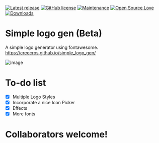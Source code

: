 [![Latest release](https://img.shields.io/github/v/release/creecros/simple_logo_gen.svg?display_name=tag&include_prereleases&sort=semver)](https://github.com/creecros/simple_logo_gen/releases)
[![GitHub license](https://img.shields.io/github/license/Naereen/StrapDown.js.svg)](https://github.com/creecros/simple_logo_gen/blob/master/LICENSE)
[![Maintenance](https://img.shields.io/badge/Maintained%3F-yes-green.svg)](https://github.com/creecros/simple_logo_gen/graphs/contributors)
[![Open Source Love](https://badges.frapsoft.com/os/v1/open-source.svg?v=103)]()
[![Downloads](https://img.shields.io/github/downloads/creecros/simple_logo_gen/total.svg)](https://github.com/creecros/simple_logo_gen/releases)


# Simple logo gen (Beta)
A simple logo generator using fontawesome.
https://creecros.github.io/simple_logo_gen/

![image](https://user-images.githubusercontent.com/26339368/55569084-ecf14f80-56ce-11e9-9fd5-8d8ee03a257e.png)

# To-do list
- [x] Multiple Logo Styles
- [x] Incorporate a nice Icon Picker
- [x] Effects
- [x] More fonts

# Collaborators welcome!
